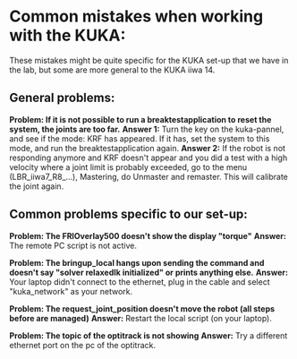 # Common mistakes when working with the KUKA:
These mistakes might be quite specific for the KUKA set-up that we have in the lab, but some are more general to the KUKA iiwa 14.

## General problems:
**Problem: If it is not possible to run a breaktestapplication to reset the system, the joints are too far.**
**Answer 1:** Turn the key on the kuka-pannel, and see if the mode: KRF has appeared. If it has, set the system to this mode, and run the breaktestapplication again.
**Answer 2:** If the robot is not responding anymore and KRF doesn't appear and you did a test with a high velocity where a joint limit is probably exceeded, 
go to the menu (LBR_iiwa7_R8_...), Mastering, do Unmaster and remaster. This will calibrate the joint again. 

## Common problems specific to our set-up:
**Problem: The FRIOverlay500 doesn't show the display "torque"**
**Answer:** The remote PC script is not active.

**Problem: The bringup_local hangs upon sending the command and doesn't say "solver relaxedIk initialized" or prints anything else.**
**Answer:** Your laptop didn't connect to the ethernet, plug in the cable and select "kuka_network" as your network. 

**Problem: The request_joint_position doesn't move the robot (all steps before are managed)**
**Answer:** Restart the local script (on your laptop).

**Problem: The topic of the optitrack is not showing**
**Answer:** Try a different ethernet port on the pc of the optitrack. 


